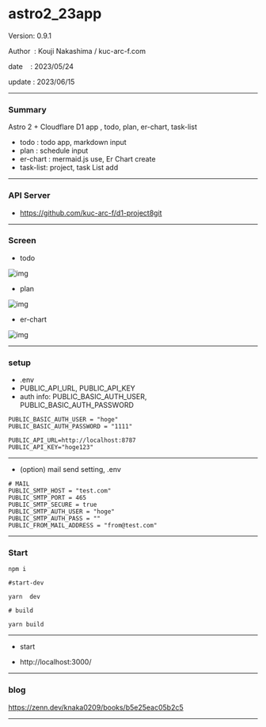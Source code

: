 ﻿# astro2_23app

 Version: 0.9.1

 Author  : Kouji Nakashima / kuc-arc-f.com

 date    : 2023/05/24

 update  : 2023/06/15 

***
### Summary

Astro 2 +  Cloudflare D1 app , todo, plan, er-chart, task-list

* todo : todo app, markdown input
* plan : schedule input
* er-chart : mermaid.js use, Er Chart create
* task-list: project, task List add

***
### API Server

* https://github.com/kuc-arc-f/d1-project8git

***
### Screen

* todo

![img](https://img-static-kuc.netlify.app/img/front_2023/ss-todo-0611_18d.png)

* plan

![img](https://img-static-kuc.netlify.app/img/front_2023/ss-plan-0611a.png)

* er-chart

![img](https://img-static-kuc.netlify.app/img/front_2023/ss-er-0611a.png)


***
### setup
* .env
* PUBLIC_API_URL, PUBLIC_API_KEY
* auth info: PUBLIC_BASIC_AUTH_USER, PUBLIC_BASIC_AUTH_PASSWORD

```
PUBLIC_BASIC_AUTH_USER = "hoge"
PUBLIC_BASIC_AUTH_PASSWORD = "1111"

PUBLIC_API_URL=http://localhost:8787
PUBLIC_API_KEY="hoge123"

```

***
* (option) mail send setting, .env
```
# MAIL
PUBLIC_SMTP_HOST = "test.com"
PUBLIC_SMTP_PORT = 465
PUBLIC_SMTP_SECURE = true
PUBLIC_SMTP_AUTH_USER = "hoge"
PUBLIC_SMTP_AUTH_PASS = ""
PUBLIC_FROM_MAIL_ADDRESS = "from@test.com"
```

***
### Start

```
npm i

#start-dev

yarn  dev

# build

yarn build
```

***
* start

* http://localhost:3000/

***
### blog

https://zenn.dev/knaka0209/books/b5e25eac05b2c5

***


